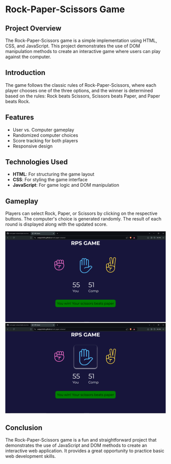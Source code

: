 # Rock-Paper-Scissors Game

## Project Overview

The Rock-Paper-Scissors game is a simple implementation using HTML, CSS, and JavaScript. This project demonstrates the use of DOM manipulation methods to create an interactive game where users can play against the computer.

## Introduction

The game follows the classic rules of Rock-Paper-Scissors, where each player chooses one of the three options, and the winner is determined based on the rules: Rock beats Scissors, Scissors beats Paper, and Paper beats Rock.

## Features

- User vs. Computer gameplay
- Randomized computer choices
- Score tracking for both players
- Responsive design

## Technologies Used

- **HTML**: For structuring the game layout
- **CSS**: For styling the game interface
- **JavaScript**: For game logic and DOM manipulation

## Gameplay

Players can select Rock, Paper, or Scissors by clicking on the respective buttons. The computer's choice is generated randomly. The result of each round is displayed along with the updated score.

![image1](demo1/Screenshot%20(766).png)
![image2](demo1/Screenshot%20(767).png)

## Conclusion

The Rock-Paper-Scissors game is a fun and straightforward project that demonstrates the use of JavaScript and DOM methods to create an interactive web application. It provides a great opportunity to practice basic web development skills.

